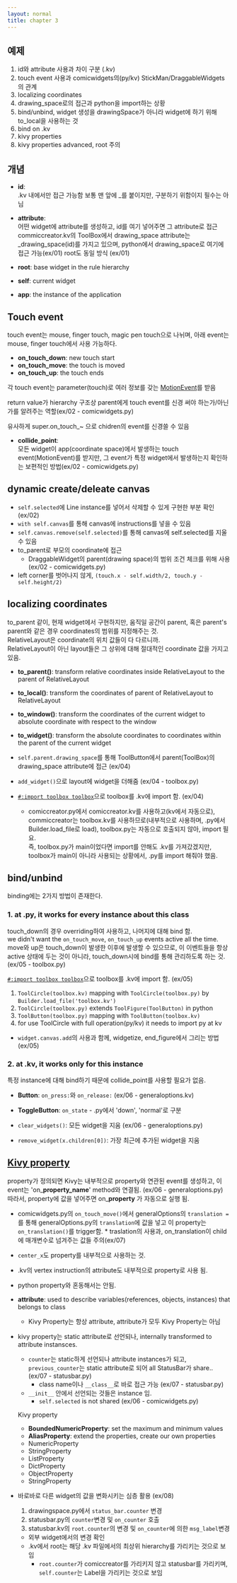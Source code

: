 ```yaml
---
layout: normal
title: chapter 3
---
```


## 예제

1. id와 attribute 사용과 차이 구분 (.kv)
2. touch event 사용과 comicwidgets의(py/kv) StickMan/DraggableWidgets의 관계
3. localizing coordinates
4. drawing_space로의 접근과 python을 import하는 상황
5. bind/unbind, widget 생성을 drawingSpace가 아니라 widget에 하기 위해 to_local을 사용하는 것
6. bind on .kv
7. kivy properties
8. kivy properties advanced, root 주의

## 개념

* **id**:  
  .kv 내에서만 접근 가능함
  보통 맨 앞에 _를 붙이지만, 구분하기 위함이지 필수는 아님

* **attribute**:  
  어떤 widget에 attribute를 생성하고, id를 여기 넣어주면 그 attribute로 접근
  commiccreator.kv의 ToolBox에서 drawing_space attribute는 _drawing_space(id)를 가지고 있으며, python에서 drawing_space로 여기에 접근 가능(ex/01)
  root도 동일 방식 (ex/01)

* **root**: base widget in the rule hierarchy

* **self**: current widget

* **app**: the instance of the application

## Touch event

touch event는 mouse, finger touch, magic pen touch으로 나뉘며, 아래 event는 mouse, finger touch에서 사용 가능하다.
  
* **on_touch_down**: new touch start
* **on_touch_move**: the touch is moved
* **on_touch_up**: the touch ends

각 touch event는 parameter(touch)로 여러 정보를 갖는 [MotionEvent](https://kivy.org/doc/stable/api-kivy.input.motionevent.html#kivy.input.motionevent.MotionEvent)를 받음  

return value가 hierarchy 구조상 parent에게 touch event를 신경 써야 하는가/아닌가를 알려주는 역할(ex/02 - comicwidgets.py)  

유사하게 super.on_touch_~ 으로 chidren의 event를 신경쓸 수 있음

* **collide_point**:  
모든 widget이 app(coordinate space)에서 발생하는 touch event(MotionEvent)를 받지만, 그 event가 특정 widget에서 발생하는지 확인하는 보편적인 방법(ex/02 - comicwidgets.py)

## dynamic create/deleate canvas

* `self.selected`에 Line instance를 넣어서 삭제할 수 있게 구현한 부분 확인 (ex/02)
* `with self.canvas`를 통해 canvas에 instructions를 넣을 수 있음
* `self.canvas.remove(self.selected)`를 통해 canvas에 self.selected를 지울 수 있음
* to_parent로 부모의 coordinate에 접근
  * DraggableWidget의 parent(drawing space)의 범위 조건 체크를 위해 사용(ex/02 - comicwidgets.py)
* left corner를 벗어나지 않게, `(touch.x - self.width/2, touch.y - self.height/2)`

## localizing coordinates

to_parent 같이, 현재 widget에서 구현하지만, 움직일 공간이 parent, 혹은 parent's parent와 같은 경우 coordinates의 범위를 지정해주는 것.  
RelativeLayout은 coordinate의 위치 값들이 다 다르니까.  
RelativeLayout이 아닌 layout들은 그 상위에 대해 절대적인 coordinate 값을 가지고 있음.

* **to_parent()**: transform relative coordinates inside RelativeLayout to the parent of RelativeLayout
* **to_local()**: transform the coordinates of parent of RelativeLayout to RelativeLayout
* **to_window()**: transform the coordinates of the current widget to absolute coordinate with respect to the window
* **to_widget()**: transform the absolute coordinates to coordinates within the parent of the current widget

* `self.parent.drawing_space`를 통해 ToolButton에서 parent(ToolBox)의 drawing_space attribute에 접근 (ex/04)
* `add_widget()`으로 layout에 widget을 더해줌 (ex/04 - toolbox.py)
* [`#:import toolbox toolbox`](https://kivy.org/doc/stable/guide/lang.html#special-syntaxes)으로 toolbox를 .kv에 import 함. (ex/04)
  * comiccreator.py에서 comiccreator.kv를 사용하고(kv에서 자동으로), commiccreator는 toolbox.kv를 사용하므로(내부적으로 사용하며, .py에서 Builder.load_file로 load), toolbox.py는 자동으로 호출되지 않아, import 필요.  
  즉, toolbox.py가 main이었다면 import를 안해도 .kv를 가져갔겠지만, toolbox가 main이 아니라 사용되는 상황에서, .py를 import 해줘야 했음.

## bind/unbind

binding에는 2가지 방법이 존재한다.

### 1. at .py, it works for every instance about this class  

touch_down의 경우 overriding하여 사용하고, 나머지에 대해 bind 함.  
we didn't want the `on_touch_move`, `on_touch_up` events active all the time.  
move와 up은 touch_down이 발생한 이후에 발생할 수 있으므로, 이 이벤트들을 항상 active 상태에 두는 것이 아니라, touch_down시에 bind를 통해 관리하도록 하는 것. (ex/05 - toolbox.py)

[`#:import toolbox toolbox`](https://kivy.org/doc/stable/guide/lang.html#special-syntaxes)으로 toolbox를 .kv에 import 함. (ex/05)  
1. `ToolCircle(toolbox.kv)` mapping with `ToolCircle(toolbox.py)` by `Builder.load_file('toolbox.kv')`
2. `ToolCircle(toolbox.py)` extends `ToolFigure(ToolButton)` in python
3. `ToolButton(toolbox.py)` mapping with `ToolButton(toolbox.kv)`
4. for use ToolCircle with full operation(py/kv) it needs to import py at kv
* `widget.canvas.add`의 사용과 함께, widgetize, end_figure에서 그리는 방법 (ex/05)

### 2. at .kv, it works only for this instance  

특정 instance에 대해 bind하기 때문에 collide_point를 사용할 필요가 없음.

* **Button**: `on_press:`와 `on_release:` (ex/06 - generaloptions.kv)
* **ToggleButton**: `on_state` - .py에서 'down', 'normal'로 구분

* `clear_widgets()`: 모든 widget을 지움 (ex/06 - generaloptions.py)
* `remove_widget(x.children[0])`: 가장 최근에 추가된 widget을 지움


## [Kivy property](https://kivy.org/doc/stable/api-kivy.properties.html)

property가 정의되면 Kivy는 내부적으로 property와 연관된 event를 생성하고, 이 event는 'on_**property_name**' method와 연결됨. (ex/06 - generaloptions.py)  
따라서, property에 값을 넣어주면 on_**property** 가 자동으로 실행 됨.
  *  comicwidgets.py의 `on_touch_move()`에서 generalOptions의 `translation =`를 통해 generalOptions.py의 `translation`에 값을 넣고 이 property는 `on_translation()`를 trigger함.
    * traslation의 사용과, on_translation이 child에 매개변수로 넘겨주는 값들 주의(ex/07)

* `center_x`도 property를 내부적으로 사용하는 것.
* .kv의 vertex instruction의 attribute도 내부적으로 property로 사용 됨.
* python property와 혼동해서는 안됨.  
* **attribute**: used to describe variables(references, objects, instances) that belongs to class
  * Kivy Property는 항상 attribute, attribute가 모두 Kivy Property는 아님
* kivy property는 static attribute로 선언되나, internally transformed to attribute instansces.
  * `counter`는 static하게 선언되나 attribute instances가 되고, `previous_counter`는 static attribute로 되어 all StatusBar가 share.. (ex/07 - statusbar.py)
    * class name이나 `__class__`로 바로 접근 가능 (ex/07 - statusbar.py)
  * `__init__` 안에서 선언되는 것들은 instance 임.
    * `self.selected` is not shared (ex/06 - comicwidgets.py)  

  Kivy property
    * **BoundedNumericProperty**: set the maximum and minimum values
    * **AliasProperty**: extend the properties, create our own properties
    * NumericProperty
    * StringProperty
    * ListProperty
    * DictProperty
    * ObjectProperty
    * StringProperty

* 바로바로 다른 widget의 값을 변화시키는 심층 활용 (ex/08)
  1. drawingspace.py에서 `status_bar.counter` 변경
  2. statusbar.py의 `counter`변경 및 `on_counter` 호출
  3. statusbar.kv의 `root.counter`의 변경 및 `on_counter`에 의한 `msg_label`변경
    * 외부 widget에서의 변경 확인
    * .kv에서 root는 해당 .kv 파일에서의 최상위 hierarchy를 가리키는 것으로 보임
      * `root.counter`가 comiccreator를 가리키지 않고 statusbar를 가리키며, `self.counter`는 Label을 가리키는 것으로 보임 